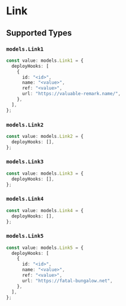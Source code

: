 # Link


## Supported Types

### `models.Link1`

```typescript
const value: models.Link1 = {
  deployHooks: [
    {
      id: "<id>",
      name: "<value>",
      ref: "<value>",
      url: "https://valuable-remark.name/",
    },
  ],
};
```

### `models.Link2`

```typescript
const value: models.Link2 = {
  deployHooks: [],
};
```

### `models.Link3`

```typescript
const value: models.Link3 = {
  deployHooks: [],
};
```

### `models.Link4`

```typescript
const value: models.Link4 = {
  deployHooks: [],
};
```

### `models.Link5`

```typescript
const value: models.Link5 = {
  deployHooks: [
    {
      id: "<id>",
      name: "<value>",
      ref: "<value>",
      url: "https://fatal-bungalow.net",
    },
  ],
};
```

